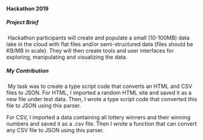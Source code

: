#### 						Hackathon 2019

##### *Project Brief*

​	Hackathon participants will create and populate a small (10-100MB) data lake in the cloud with flat files and/or semi-structured data (files should be KB/MB in scale). They will then create tools and user interfaces for exploring, manipulating and visualizing the data. 



##### *My Contribution*

​	My task was to create a type script code that converts an HTML and CSV files to JSON. For HTML, I imported a random HTML site and saved it as a new file under test data. Then, I wrote a type script code that converted this file to JSON using this parser. 

[html-to-json]: https://www.npmjs.com/package/html-to-json

For CSV, I imported a data containing all lottery winners and their winning numbers and saved it as a .csv file. Then I wrote a function that can convert any CSV file to JSON using this parser. 

[csvtojson]: https://www.npmjs.com/package/csvtojson





  